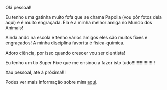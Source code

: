 Olá pessoal!

Eu tenho uma gatinha muito fofa que se chama Papoila (vou pôr fotos dela aqui) e é muito engraçada. Ela é a minha melhor amiga no Mundo dos Animais!

Ainda ando na escola e tenho vários amigos eles são muitos fixes e engraçados! A minha disciplina favorita é fisica-quimica.

Adoro ciência, por isso quando crescer vou ser cientista!

Eu tenho um tio Super Fixe que me ensinou a fazer isto tudo!!!!!!!!!!!!!!!!!!

Xau pessoal, até à próxima!!!

Podes ver mais informação sobre mim [aqui](/about).




